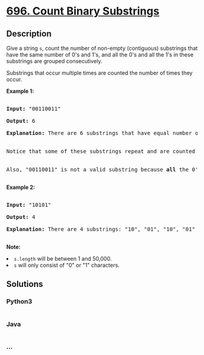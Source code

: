 # [696. Count Binary Substrings](https://leetcode.com/problems/count-binary-substrings)



## Description

<p>Give a string <code>s</code>, count the number of non-empty (contiguous) substrings that have the same number of 0's and 1's, and all the 0's and all the 1's in these substrings are grouped consecutively. 

</p>

<p>Substrings that occur multiple times are counted the number of times they occur.</p>



<p><b>Example 1:</b><br />

<pre>

<b>Input:</b> "00110011"

<b>Output:</b> 6

<b>Explanation:</b> There are 6 substrings that have equal number of consecutive 1's and 0's: "0011", "01", "1100", "10", "0011", and "01".

<br>Notice that some of these substrings repeat and are counted the number of times they occur.

<br>Also, "00110011" is not a valid substring because <b>all</b> the 0's (and 1's) are not grouped together.

</pre>

</p>



<p><b>Example 2:</b><br />

<pre>

<b>Input:</b> "10101"

<b>Output:</b> 4

<b>Explanation:</b> There are 4 substrings: "10", "01", "10", "01" that have equal number of consecutive 1's and 0's.

</pre>

</p>



<p><b>Note:</b>

<li><code>s.length</code> will be between 1 and 50,000.</li>

<li><code>s</code> will only consist of "0" or "1" characters.</li>

</p>

## Solutions

<!-- tabs:start -->

### **Python3**

```python

```

### **Java**

```java

```

### **...**

```

```

<!-- tabs:end -->
